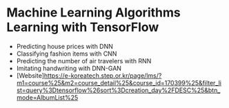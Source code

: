 # Machine Learning Algorithms Learning with TensorFlow

* Predicting house prices with DNN
* Classifying fashion items with CNN
* Predicting the number of air travelers with RNN
* Imitating handwriting with DNN-GAN
* [Website]https://e-koreatech.step.or.kr/page/lms/?m1=course%25&m2=course_detail%25&course_id=170399%25&filter_list=query%3Dtensorflow%26sort%3Dcreation_day%2FDESC%25&btn_mode=AlbumList%25
